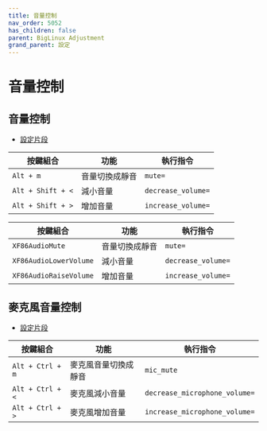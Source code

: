 ```yaml
---
title: 音量控制
nav_order: 5052
has_children: false
parent: BigLinux Adjustment
grand_parent: 設定
---
```



# 音量控制

## 音量控制

* [設定片段](https://github.com/samwhelp/biglinux-adjustment/blob/main/prototype/keybind/kdebiglinux/modern/kglobalshortcutsrc#L36-L43)

| 按鍵組合          | 功能             | 執行指令                                    |
| ----------------- | ---------------- | ------------------------------------------- |
| `Alt + m`         | 音量切換成靜音   | `mute=`     |
| `Alt + Shift + <` | 減小音量         | `decrease_volume=` |
| `Alt + Shift + >` | 增加音量         | `increase_volume=` |


| 按鍵組合               | 功能           | 執行指令                                    |
| ---------------------- | -------------- | ------------------------------------------- |
| `XF86AudioMute`        | 音量切換成靜音 | `mute=`     |
| `XF86AudioLowerVolume` | 減小音量       | `decrease_volume=` |
| `XF86AudioRaiseVolume` | 增加音量       | `increase_volume=` |


## 麥克風音量控制

* [設定片段](https://github.com/samwhelp/biglinux-adjustment/blob/main/prototype/keybind/kdebiglinux/modern/kglobalshortcutsrc#L36-L43)


| 按鍵組合          | 功能             | 執行指令                                    |
| ----------------- | ---------------- | ------------------------------------------- |
| `Alt + Ctrl + m`         | 麥克風音量切換成靜音   | `mic_mute`     |
| `Alt + Ctrl + <` | 麥克風減小音量         | `decrease_microphone_volume=` |
| `Alt + Ctrl + >` | 麥克風增加音量         | `increase_microphone_volume=` |

